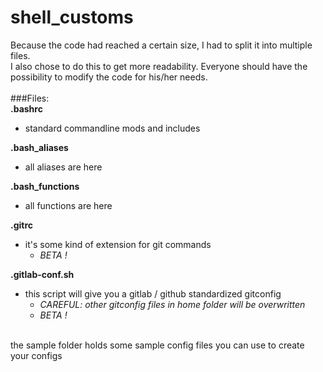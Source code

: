 # shell_customs

Because the code had reached a certain size, I had to split it into multiple files.<br/>
I also chose to do this to get more readability. Everyone should have the possibility to modify the code for his/her needs.<br/>
<br/>
###Files:<br/>
**.bashrc**<br/>
- standard commandline mods and includes<br/>

**.bash_aliases**<br/>
- all aliases are here<br/>

**.bash_functions**<br/>
- all functions are here<br/>

**.gitrc**<br/>
- it's some kind of extension for git commands<br/>
  - *BETA !*<br/>

**.gitlab-conf.sh**<br/>
- this script will give you a gitlab / github standardized gitconfig<br/>
  - *CAREFUL: other gitconfig files in home folder will be overwritten*<br/>
  - *BETA !*<br/>

<br/>
  the sample folder holds some sample config files you can use to create your configs<br/>
